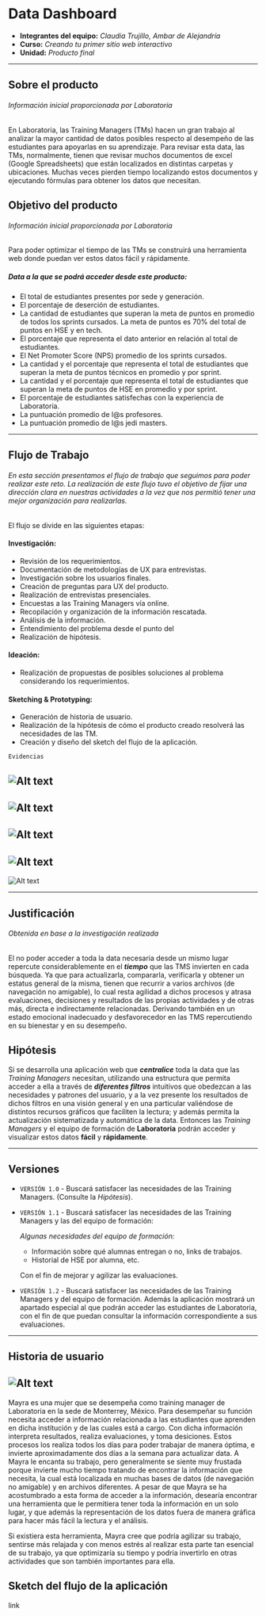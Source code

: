 # Data Dashboard

* **Integrantes del equipo:** _Claudia Trujillo, Ambar de Alejandría_
* **Curso:** _Creando tu primer sitio web interactivo_
* **Unidad:** _Producto final_

***

## Sobre el producto
###### _Información inicial proporcionada por Laboratoria_

En Laboratoria, las Training Managers (TMs) hacen un gran trabajo al analizar la mayor cantidad de datos posibles respecto al desempeño de las estudiantes para apoyarlas en su aprendizaje. Para revisar esta data, las TMs, normalmente, tienen que revisar muchos documentos de excel (Google Spreadsheets) que están localizados en distintas carpetas y ubicaciones. Muchas veces pierden tiempo localizando estos documentos y ejecutando fórmulas para obtener los datos que necesitan.

## Objetivo del producto
###### _Información inicial proporcionada por Laboratoria_

Para poder optimizar el tiempo de las TMs se construirá una herramienta web donde puedan ver estos datos fácil y rápidamente.
##### Data a la que se podrá acceder desde este producto:
- El total de estudiantes presentes por sede y generación.
- El porcentaje de deserción de estudiantes.
- La cantidad de estudiantes que superan la meta de puntos en promedio de todos los sprints cursados. La meta de puntos es 70% del total de puntos en HSE y en tech.
- El porcentaje que representa el dato anterior en relación al total de estudiantes.
- El Net Promoter Score (NPS) promedio de los sprints cursados.
- La cantidad y el porcentaje que representa el total de estudiantes que superan la meta de puntos técnicos en promedio y por sprint.
- La cantidad y el porcentaje que representa el total de estudiantes que superan la meta de puntos de HSE en promedio y por sprint.
- El porcentaje de estudiantes satisfechas con la experiencia de Laboratoria.
- La puntuación promedio de l@s profesores.
- La puntuación promedio de l@s jedi masters.
-----

## Flujo de Trabajo
###### _En esta sección presentamos el flujo de trabajo que seguimos para poder realizar este reto. La realización de este flujo tuvo el objetivo de fijar una dirección clara en nuestras actividades a la vez que nos permitió tener una mejor organización para realizarlas._


El flujo se divide en las siguientes etapas:

#### Investigación:
- Revisión de los requerimientos.
- Documentación de metodologías de UX para entrevistas.
- Investigación sobre los usuarios finales.
- Creación de preguntas para UX del producto.
- Realización de entrevistas presenciales.
- Encuestas a las Training Managers vía online.
- Recopilación y organización de la información rescatada.
- Análisis de la información.
- Entendimiento del problema desde el punto del
- Realización de hipótesis.

#### Ideación:
- Realización de propuestas de posibles soluciones al problema considerando los requerimientos.

#### Sketching & Prototyping:

- Generación de historia de usuario.
- Realización de la hipótesis de cómo el producto creado resolverá las necesidades de las TM.
- Creación y diseño del sketch del flujo de la aplicación.

```
Evidencias
```

![Alt text](assets/images/r1.png)
---
![Alt text](assets/images/r2.png)
---
![Alt text](assets/images/r3.png)
---
![Alt text](assets/images/r4.png)
---
![Alt text](assets/images/r5.png)    

------

## Justificación
###### _Obtenida en base a la investigación realizada_
El no poder acceder a toda la data necesaria desde un mismo lugar repercute considerablemente en el **_tiempo_** que las TMS invierten en cada búsqueda. Ya que para actualizarla, compararla, verificarla  y obtener un estatus general de la misma, tienen que recurrir a varios archivos (de navegación no amigable), lo cual resta agilidad a dichos procesos y atrasa evaluaciones, decisiones y resultados de las propias actividades y de otras más, directa e indirectamente relacionadas. Derivando también en un estado emocional inadecuado y desfavorecedor en las TMS repercutiendo en su bienestar y en su desempeño.


## Hipótesis


Si se desarrolla una aplicación web que **_centralice_** toda la data que las _Training Managers_ necesitan, utilizando una estructura que permita acceder a ella a través de **_diferentes filtros_** intuitivos  que obedezcan a las necesidades y patrones del usuario,  y a la vez presente los resultados de dichos filtros en una visión general y en una particular valiéndose de distintos recursos gráficos que faciliten la lectura; y además permita la actualización sistematizada y automática de la data. Entonces las _Training Managers_ y el equipo de formación de **Laboratoria** podrán acceder y visualizar estos datos **fácil** y **rápidamente**.

---
## Versiones

- `VERSIÓN 1.0` -
Buscará satisfacer las necesidades de las Training Managers. (Consulte la _Hipótesis_).

- `VERSIÓN 1.1` -
Buscará satisfacer las necesidades de las Training Managers y las del equipo de formación:

  _Algunas necesidades del equipo de formación:_
  - Información sobre qué alumnas entregan o no, links de trabajos.
  - Historial de HSE por alumna, etc.

  Con el fin de mejorar y agilizar las evaluaciones.

- `VERSIÓN 1.2` -
Buscará satisfacer las necesidades de las Training Managers y del equipo de formación. Además la aplicación mostrará un apartado especial al que podrán acceder las estudiantes de Laboratoria, con el fin de que puedan consultar la información correspondiente a sus evaluaciones.





-------

## Historia de usuario

![Alt text](assets/images/mayra2.png)
--
Mayra es una mujer que se desempeña como training manager de Laboratoria en la sede de Monterrey, México. Para desempeñar su función necesita acceder a información relacionada a las estudiantes que aprenden en dicha institución y de las cuales está a cargo. Con dicha información interpreta resultados, realiza evaluaciones, y toma desiciones. Estos procesos los realiza todos los días para poder trabajar de manera óptima, e invierte aproximadamente dos días a la semana para actualizar data.
A Mayra le encanta su trabajo, pero generalmente se siente muy frustada porque invierte mucho tiempo tratando de encontrar la información que necesita, la cual está localizada en muchas bases de datos (de navegación no amigable) y en archivos diferentes. A pesar de que Mayra se ha acostumbrado a esta forma de acceder a la información, desearía encontrar una herramienta que le permitiera tener toda la información en un solo lugar, y que además la representación de los datos fuera de manera gráfica para hacer más fácil la lectura y el análisis.

Si existiera esta herramienta, Mayra cree que podría agilizar su trabajo, sentirse más relajada y con menos estrés al realizar esta parte tan esencial de su trabajo, ya que optimizaría su tiempo y podría invertirlo en otras actividades que son también importantes para ella.


## Sketch del flujo de la aplicación

link
